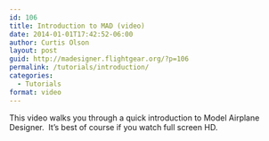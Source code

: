 ```yaml
---
id: 106
title: Introduction to MAD (video)
date: 2014-01-01T17:42:52-06:00
author: Curtis Olson
layout: post
guid: http://madesigner.flightgear.org/?p=106
permalink: /tutorials/introduction/
categories:
  - Tutorials
format: video
---
```

This video walks you through a quick introduction to Model Airplane Designer.  It&#8217;s best of course if you watch full screen HD.